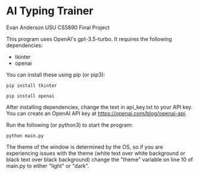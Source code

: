 # AI Typing Trainer
Evan Anderson
USU CS5890 Final Project

This program uses OpenAI's gpt-3.5-turbo. It requires the following dependencies:
- tkinter
- openai

You can install these using pip (or pip3):
```
pip install tkinter
```
```
pip install openai
```

After installing dependencies, change the text in api_key.txt to your API key. You can create an OpenAI API key at https://openai.com/blog/openai-api.

Run the following (or python3) to start the program:
```
python main.py
```

The theme of the window is determined by the OS, so if you are experiencing issues with the theme (white text over white background or black text over black background) change the "theme" variable on line 10 of main.py to either "light" or "dark".